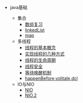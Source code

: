 - java基础

  - 集合
    - [数组复习](java/basic/collection/array.md)
    - [linkedList](java/basic/collection/linkedList.md)
    - [map](java/basic/collection/map.md)
  - 多线程
    - [线程的基本概念](java/basic/thread/001.md)
    - [实现线程的几种方式](java/basic/thread/002.md)
    - [线程的生命周期](java/basic/thread/003.md)
    - [线程安全](java/basic/thread/004.md)
    - [等待唤醒机制](java/basic/thread/005.md)
    - [happenBefore,volitale,dcl](java/basic/thread/006.md)
  - IO与NIO
    - [NIO](java/basic/IO/nio.md)
    - [NIO.2](java/basic/IO/nio2.md)


